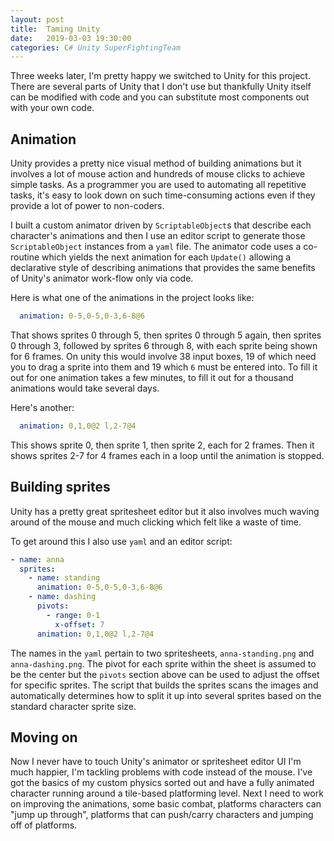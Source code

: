 ```yaml
---
layout: post
title:  Taming Unity
date:   2019-03-03 19:30:00
categories: C# Unity SuperFightingTeam
---
```


Three weeks later, I'm pretty happy we switched to Unity for this project. There are several parts of Unity that I don't use but thankfully Unity itself can be modified with code and you can substitute most components out with your own code.

## Animation
Unity provides a pretty nice visual method of building animations but it involves a lot of mouse action and hundreds of mouse clicks to achieve simple tasks. As a programmer you are used to automating all repetitive tasks, it's easy to look down on such time-consuming actions even if they provide a lot of power to non-coders.

I built a custom animator driven by `ScriptableObject`s that describe each character's animations and then I use an editor script to generate those `ScriptableObject` instances from a `yaml` file. The animator code uses a co-routine which yields the next animation for each `Update()` allowing a declarative style of describing animations that provides the same benefits of Unity's animator work-flow only via code.

Here is what one of the animations in the project looks like:
```yaml
  animation: 0-5,0-5,0-3,6-8@6
```

That shows sprites 0 through 5, then sprites 0 through 5 again, then sprites 0 through 3, followed by sprites 6 through 8, with each sprite being shown for 6 frames. On unity this would involve 38 input boxes, 19 of which need you to drag a sprite into them and 19 which `6` must be entered into. To fill it out for one animation takes a few minutes, to fill it out for a thousand animations would take several days.

Here's another:
```yaml
  animation: 0,1,0@2 l,2-7@4
```

This shows sprite 0, then sprite 1, then sprite 2, each for 2 frames. Then it shows sprites 2-7 for 4 frames each in a loop until the animation is stopped.

## Building sprites
Unity has a pretty great spritesheet editor but it also involves much waving around of the mouse and much clicking which felt like a waste of time.

To get around this I also use `yaml` and an editor script:
```yaml
- name: anna
  sprites:
    - name: standing
      animation: 0-5,0-5,0-3,6-8@6
    - name: dashing
      pivots:
        - range: 0-1
          x-offset: 7
      animation: 0,1,0@2 l,2-7@4
```

The names in the `yaml` pertain to two spritesheets, `anna-standing.png` and `anna-dashing.png`. The pivot for each sprite within the sheet is assumed to be the center but the `pivots` section above can be used to adjust the offset for specific sprites. The script that builds the sprites scans the images and automatically determines how to split it up into several sprites based on the standard character sprite size.

## Moving on

Now I never have to touch Unity's animator or spritesheet editor UI I'm much happier, I'm tackling problems with code instead of the mouse. I've got the basics of my custom physics sorted out and have a fully animated character running around a tile-based platforming level. Next I need to work on improving the animations, some basic combat, platforms characters can "jump up through", platforms that can push/carry characters and jumping off of platforms.
